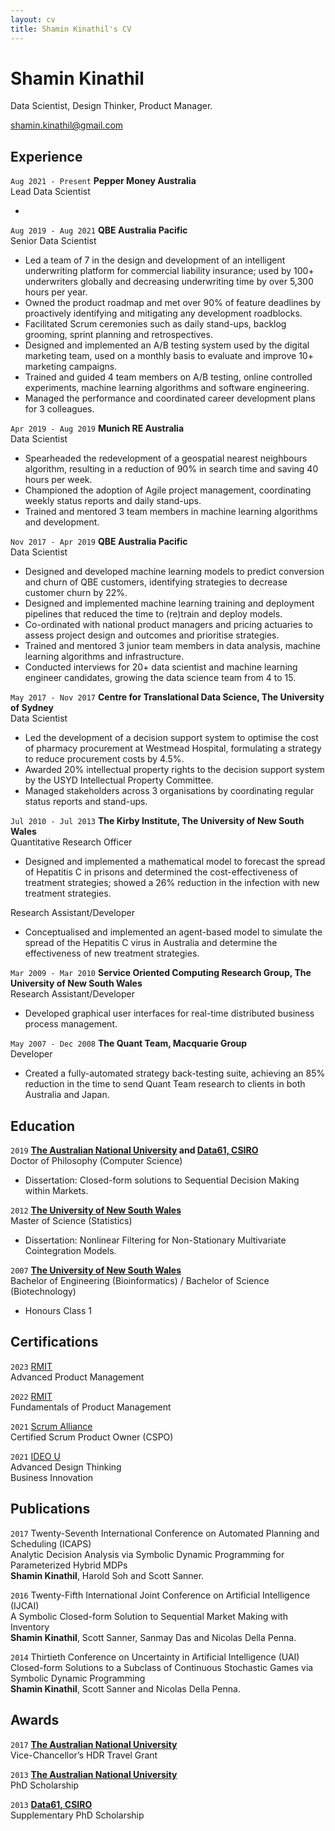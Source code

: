 ```yaml
---
layout: cv
title: Shamin Kinathil's CV
---
```

# Shamin Kinathil
Data Scientist, Design Thinker, Product Manager.

<div id="webaddress">
<a href="shamin.kinathil@gmail.com">shamin.kinathil@gmail.com</a>
</div>


## Experience

`Aug 2021 - Present` __Pepper Money Australia__<br>
Lead Data Scientist<br>

- 

`Aug 2019 - Aug 2021` __QBE Australia Pacific__<br>
Senior Data Scientist<br>

- Led a team of 7 in the design and development of an intelligent underwriting platform for commercial liability insurance; used by 100+ underwriters globally and decreasing underwriting time by over 5,300 hours per year.
- Owned the product roadmap and met over 90% of feature deadlines by proactively identifying and mitigating any development roadblocks.
- Facilitated Scrum ceremonies such as daily stand-ups, backlog grooming, sprint planning and retrospectives.
- Designed and implemented an A/B testing system used by the digital marketing team, used on a monthly basis to evaluate and improve 10+ marketing campaigns.
- Trained and guided 4 team members on A/B testing, online controlled experiments, machine learning algorithms and software engineering.
- Managed the performance and coordinated career development plans for 3 colleagues.

`Apr 2019 - Aug 2019` __Munich RE Australia__<br>
Data Scientist<br>

- Spearheaded the redevelopment of a geospatial nearest neighbours algorithm, resulting in a reduction of 90% in search time and saving 40 hours per week.
- Championed the adoption of Agile project management, coordinating weekly status reports and daily stand-ups.
- Trained and mentored 3 team members in machine learning algorithms and development.

`Nov 2017 - Apr 2019` __QBE Australia Pacific__<br>
Data Scientist<br>

- Designed and developed machine learning models to predict conversion and churn of QBE customers, identifying strategies to decrease customer churn by 22%.
- Designed and implemented machine learning training and deployment pipelines that reduced the time to (re)train and deploy models.
- Co-ordinated with national product managers and pricing actuaries to assess project design and outcomes and prioritise strategies.
- Trained and mentored 3 junior team members in data analysis, machine learning algorithms and infrastructure.
- Conducted interviews for 20+ data scientist and machine learning engineer candidates, growing the data science team from 4 to 15.

`May 2017 - Nov 2017` __Centre for Translational Data Science, The University of Sydney__<br>
Data Scientist<br>

- Led the development of a decision support system to optimise the cost of pharmacy procurement at Westmead Hospital, formulating a strategy to reduce procurement costs by 4.5%.
- Awarded 20% intellectual property rights to the decision support system by the USYD Intellectual Property Committee.
- Managed stakeholders across 3 organisations by coordinating regular status reports and stand-ups.

`Jul 2010 - Jul 2013` __The Kirby Institute, The University of New South Wales__<br>
Quantitative Research Officer<br>

- Designed and implemented a mathematical model to forecast the spread of Hepatitis C in prisons and determined the cost-effectiveness of treatment strategies; showed a 26% reduction in the infection with new treatment strategies.

Research Assistant/Developer<br>

- Conceptualised and implemented an agent-based model to simulate the spread of the Hepatitis C virus in Australia and determine the effectiveness of new treatment strategies.


`Mar 2009 - Mar 2010` __Service Oriented Computing Research Group, The University of New South Wales__<br>
Research Assistant/Developer<br>

- Developed graphical user interfaces for real-time distributed business process management.

`May 2007 - Dec 2008` __The Quant Team, Macquarie Group__<br>
Developer<br>

- Created a fully-automated strategy back-testing suite, achieving an 85% reduction in the time to send Quant Team research to clients in both Australia and Japan.


## Education

`2019`
__[The Australian National University] and [Data61, CSIRO]__<br>
Doctor of Philosophy (Computer Science)

- Dissertation: Closed-form solutions to Sequential Decision Making within Markets.

`2012`
__[The University of New South Wales]__<br>
Master of Science (Statistics)

- Dissertation: Nonlinear Filtering for Non-Stationary Multivariate Cointegration Models.

`2007`
__[The University of New South Wales]__<br>
Bachelor of Engineering (Bioinformatics) / Bachelor of Science (Biotechnology)

- Honours Class 1

## Certifications

`2023` [RMIT]<br>
Advanced Product Management

`2022` [RMIT]<br>
Fundamentals of Product Management

`2021` [Scrum Alliance]<br>
Certified Scrum Product Owner (CSPO)

`2021` [IDEO U]<br>
Advanced Design Thinking<br>
Business Innovation



## Publications

 `2017` Twenty-Seventh International Conference on Automated Planning and Scheduling (ICAPS)<br>
Analytic Decision Analysis via Symbolic Dynamic Programming for Parameterized Hybrid MDPs<br>
__Shamin Kinathil__, Harold Soh and Scott Sanner.<br>
<!-- Twenty-Seventh International Conference on Automated Planning and Scheduling, ICAPS 2017. -->

`2016` Twenty-Fifth International Joint Conference on Artificial Intelligence (IJCAI)<br>
A Symbolic Closed-form Solution to Sequential Market Making with Inventory<br>
__Shamin Kinathil__, Scott Sanner, Sanmay Das and Nicolas Della Penna.<br>
<!-- Twenty-Fifth International Joint Conference on Artificial Intelligence, IJCAI 2016. -->

`2014` Thirtieth Conference on Uncertainty in Artificial Intelligence (UAI)<br>
Closed-form Solutions to a Subclass of Continuous Stochastic Games via Symbolic Dynamic Programming<br>
__Shamin Kinathil__, Scott Sanner and Nicolas Della Penna.<br>
<!-- Thirtieth Conference on Uncertainty in Artificial Intelligence, UAI 2014. -->


## Awards

`2017` __[The Australian National University]__<br>
Vice-Chancellor’s HDR Travel Grant

`2013` __[The Australian National University]__<br>
PhD Scholarship

`2013` __[Data61, CSIRO]__<br>
Supplementary PhD Scholarship

<!-- `2005` __[The University of New South Wales]__<br>
Summer Research Scholarship

`2004` __[The University of New South Wales]__<br>
Summer Research Scholarship -->

[The Australian National University]: https://anu.edu.au/
[Data61, CSIRO]: https://data61.csiro.au/
[The University of New South Wales]: https://www.unsw.edu.au/
[RMIT]: https://www.rmit.edu.au/
[Scrum Alliance]: https://www.scrumalliance.org/
[IDEO U]: https://www.ideou.com/

[PLOS One]: https://journals.plos.org/plosone/article?id=10.1371/journal.pone.0245896

<!-- ### Footer

Last updated: May 2013 -->


